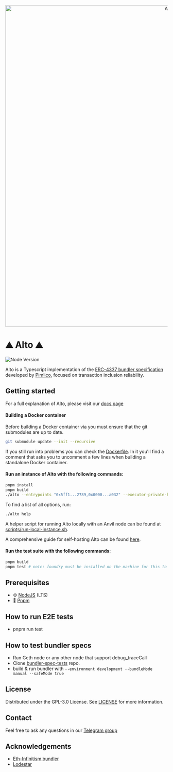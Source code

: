 <p align="center"><a href="https://docs.pimlico/reference/bundler"><img width="1000" title="Alto" src='https://i.imgur.com/qgVAdjN.png' /></a></p>

# ⛰️ Alto ⛰️

![Node Version](https://img.shields.io/badge/node-20.x-green)

Alto is a Typescript implementation of the [ERC-4337 bundler specification](https://eips.ethereum.org/EIPS/eip-4337) developed by [Pimlico](https://pimlico.io), focused on transaction inclusion reliability.

## Getting started

For a full explanation of Alto, please visit our [docs page](https://docs.pimlico.io/infra/bundler)

#### Building a Docker container

Before building a Docker container via you must ensure that the git submodules are up to date.

```bash
git submodule update --init --recursive
```

If you still run into problems you can check the [Dockerfile](./Dockerfile). In it you'll find a comment that asks you to uncomment a few lines when building a standalone Docker container.

#### Run an instance of Alto with the following commands:
```bash
pnpm install
pnpm build
./alto --entrypoints "0x5ff1...2789,0x0000...a032" --executor-private-keys "..." --utility-private-key "..." --min-balance "0" --rpc-url "http://localhost:8545" --network-name "local"
```
To find a list of all options, run:
```bash
./alto help
```

A helper script for running Alto locally with an Anvil node can be found at [scripts/run-local-instance.sh](scripts/README.md).

A comprehensive guide for self-hosting Alto can be found [here](https://docs.pimlico.io/infra/bundler/self-host).

#### Run the test suite with the following commands:
```bash
pnpm build
pnpm test # note: foundry must be installed on the machine for this to work
```

## Prerequisites

- :gear: [NodeJS](https://nodejs.org/) (LTS)
- :toolbox: [Pnpm](https://pnpm.io/)

## How to run E2E tests

- pnpm run test

## How to test bundler specs

- Run Geth node or any other node that support debug_traceCall
- Clone [bundler-spec-tests](https://github.com/eth-infinitism/bundler-spec-tests) repo.
- build & run bundler with `--environment development --bundleMode manual --safeMode true`


## License

Distributed under the GPL-3.0 License. See [LICENSE](./LICENSE) for more information.

## Contact

Feel free to ask any questions in our [Telegram group](https://t.me/pimlicoHQ)

## Acknowledgements

- [Eth-Infinitism bundler](https://github.com/eth-infinitism/bundler)
- [Lodestar](https://github.com/ChainSafe/lodestar)
